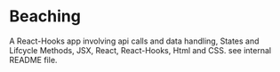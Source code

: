 # Beaching
A React-Hooks app involving api calls and data handling, States and Lifcycle Methods, JSX, React, React-Hooks, Html and CSS.
see internal README file.
